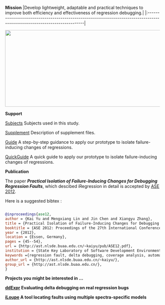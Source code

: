 **Mission**
|Develop lightweight, adaptable and practical techniques to improve both efficiency and effectiveness of regression debugging.|
|:----------------------------------------------------------------------------------------------------------------------------|

<img src='http://iregression.googlecode.com/files/overview.png' align='center' width='750' height='250' />

**Support**

[Subjects](http://code.google.com/p/iregression/wiki/Subjects) Subjects used in this study.


[Supplement](http://code.google.com/p/iregression/wiki/Supplement) Description of supplement files.

[Guide](http://code.google.com/p/iregression/wiki/Guide)           A step-by-step guidance to apply our prototype to isolate failure-inducing changes of regressions.

[QuickGuide](http://code.google.com/p/iregression/wiki/QuickGuide) A quick guide to apply our prototype to isolate failure-inducing changes of regressions.

**Publication**

The paper _**Practical Isolation of Failure-Inducing Changes for Debugging Regression Faults**_, which descibed iRegression
in detail is accepted by [ASE 2012](http://ase2012.paluno.uni-due.de/).

Here is a suggested bibtex :

```bibtex

@inproceedings{ase12,
author = {Kai Yu and Mengxiang Lin and Jin Chen and Xiangyu Zhang},
title = {Practical Isolation of Failure-Inducing Changes for Debugging Regression Faults},
booktitle = {ASE 2012: Proceedings of the 27th International Conference on Automated Software Engineering},
year = {2012},
location = {Essen, Germany},
pages = {45--54},
url = {http://ast.nlsde.buaa.edu.cn/~kaiyu/pub/ASE12.pdf},
institution = {State Key Laboratory of Software Development Environment, Beihang University, China},
keywords ={regression fault, delta debugging, coverage analysis, automated debugging, field failure},
author_url = {http://ast.nlsde.buaa.edu.cn/~kaiyu/},
group_url = {http://ast.nlsde.buaa.edu.cn/},
}
```



**Projects you might be interested in ...**

**[ddExpr](http://code.google.com/p/ddexpr/) Evaluating delta debugging on real regression bugs**

**[iLoupe](http://code.google.com/p/iloupe/) A tool locating faults using multiple spectra-specific models**
